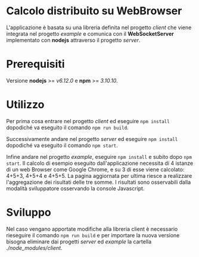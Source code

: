 # Calcolo distribuito su WebBrowser #
L'applicazione è basata su una libreria definita nel progetto *client* che viene integrata nel progetto *example* e comunica con il **WebSocketServer** implementato con **nodejs** attraverso il progetto *server*.

# Prerequisiti #
Versione **nodejs** >= *v6.12.0* e **npm** >= *3.10.10*.

# Utilizzo #
Per prima cosa entrare nel progetto *client* ed eseguire `npm install` dopodiché va eseguito il comando `npm run build`.

Successivamente andare nel progetto *server* ed eseguire `npm install` dopodiché va eseguito il comando `npm start`.

Infine andare nel progetto *example*, eseguire `npm install` e subito dopo `npm start`.
Il calcolo di esempio eseguito dall'applicazione necessita di 4 istanze di un web Browser come Google Chrome, e su 3 di esse viene calcolato: 4+5+3, 4+5+4 e 4+5+5. La pagina aggiornata per ultima riesce a realizzare l'aggregazione dei risultati delle tre somme.
I risultati sono osservabili dalla modalità sviluppatore osservando la console Javascript.

# Sviluppo #
Nel caso vengano apportate modifiche alla libreria client è necessario rieseguire il comando `npm run build` e per importare la nuova versione bisogna eliminare dai progetti *server* ed *example* la cartella *./node_modules/client*.
